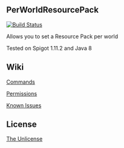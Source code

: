 ## PerWorldResourcePack

[![Build Status](https://travis-ci.org/SavageCore/PerWorldResourcePack.svg?branch=master)](https://travis-ci.org/SavageCore/PerWorldResourcePack)

Allows you to set a Resource Pack per world

Tested on Spigot 1.11.2 and Java 8

## Wiki

[Commands](https://github.com/SavageCore/PerWorldResourcePack/wiki/Commands)

[Permissions](https://github.com/SavageCore/PerWorldResourcePack/wiki/Permissions)

[Known Issues](https://github.com/SavageCore/PerWorldResourcePack/wiki/Known-Issues)

## License

[The Unlicense](http://unlicense.org/)
